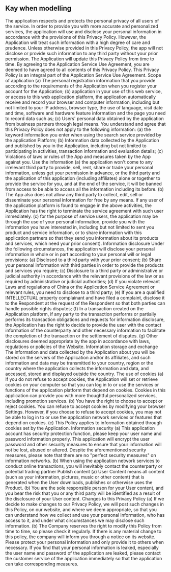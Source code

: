 ## Kay when modelling


The application respects and protects the personal privacy of all users of the service. In order to provide you with more accurate and personalized services, the application will use and disclose your personal information in accordance with the provisions of this Privacy Policy. However, the Application will treat such information with a high degree of care and prudence. Unless otherwise provided in this Privacy Policy, the app will not disclose or provide such information to any third party without your prior permission. The Application will update this Privacy Policy from time to time. By agreeing to the Application Service Use Agreement, you are deemed to have agreed to all contents of this Privacy Policy. This Privacy Policy is an integral part of the Application Service Use Agreement.
Scope of application
(a) The personal registration information that you provide according to the requirements of the Application when you register your account for the Application;
(b) application in your use of this web service, or access to this web application platform, the application automatically receive and record your browser and computer information, including but not limited to your IP address, browser type, the use of language, visit date and time, software and hardware feature information and the page you need to record data such as;
(c) Users' personal data obtained by the application from business partners through legal means.
You understand and agree that this Privacy Policy does not apply to the following information:
(a) the keyword information you enter when using the search service provided by the application Platform;
(b) Information data collected by the Application and published by you in the Application, including but not limited to participating in activities, transaction information and evaluation details;
(c) Violations of laws or rules of the App and measures taken by the App against you.
Use the information
(a) the application won't come to any irrelevant third party to provide, sell, rent, share or trade your personal information, unless get your permission in advance, or the third party and the application of this application (including affiliates) alone or together to provide the service for you, and at the end of the service, it will be banned from access to be able to access all the information including its before.
(b) The App also does not allow any third party to collect, edit, sell or disseminate your personal information for free by any means. If any user of the application platform is found to engage in the above activities, the Application has the right to terminate the service agreement with such user immediately.
(c) for the purpose of service users, the application may be through the use of your personal information, provide you with the information you have interested in, including but not limited to sent you product and service information, or to share information with this application partners so that they send you information about its products and services, which need your prior consent).
Information disclosure
Under the following circumstances, the application will disclose your personal information in whole or in part according to your personal will or legal provisions:
(a) Disclosed to a third party with your prior consent;
(b) Share your personal information with third parties in order to provide the products and services you require;
(c) Disclosure to a third party or administrative or judicial authority in accordance with the relevant provisions of the law or as required by administrative or judicial authorities;
(d) If you violate relevant Laws and regulations of China or the Application Service Agreement or relevant rules, you need to disclose to a third party;
(e) If you are a qualified INTELLECTUAL property complainant and have filed a complaint, disclose it to the Respondent at the request of the Respondent so that both parties can handle possible rights disputes;
(f) In a transaction created on the Application platform, if any party to the transaction performs or partially performs its transaction obligations and requests for information disclosure, the Application has the right to decide to provide the user with the contact information of the counterparty and other necessary information to facilitate the completion of the transaction or the settlement of disputes.
(g) Other disclosures deemed appropriate by the app in accordance with laws, regulations or policies of the Website.
Information storage and exchange
The information and data collected by the Application about you will be stored on the servers of the Application and/or its affiliates, and such information and data may be transmitted to your country, region or the country where the application collects the information and data, and accessed, stored and displayed outside the country.
The use of cookies
(a) If you do not refuse to accept cookies, the Application will set or retrieve cookies on your computer so that you can log in to or use the services or functions of the application platform that depend on cookies. Cookies in this application can provide you with more thoughtful personalized services, including promotion services.
(b) You have the right to choose to accept or reject cookies. You can refuse to accept cookies by modifying your browser Settings. However, if you choose to refuse to accept cookies, you may not be able to log in to or use the application network services or features that depend on cookies.
(c) This Policy applies to information obtained through cookies set by the Application.
Information security
(a) This application account has security protection function, please keep your user name and password information properly. This application will encrypt the user password and other security measures to ensure that your information will not be lost, abused or altered. Despite the aforementioned security measures, please note that there are no "perfect security measures" on information networks.
(b) When using the application network services to conduct online transactions, you will inevitably contact the counterparty or potential trading partner
Publish content
(a) User Content means all content (such as your information, pictures, music or other content) that is generated when the User downloads, publishes or otherwise uses the Product.
(b) You are the sole responsible person for your User content, and you bear the risk that you or any third party will be identified as a result of the disclosure of your User content.
Changes to this Privacy Policy
(a) If we decide to make changes to our Privacy Policy, we will post such changes in this Policy, on our website, and where we deem appropriate, so that you can understand how we collect and use your personal Information, who has access to it, and under what circumstances we may disclose such information.
(b) The Company reserves the right to modify this Policy from time to time, so please check it regularly. If there is any material change to this policy, the company will inform you through a notice on its website.
Please protect your personal information and only provide it to others when necessary. If you find that your personal information is leaked, especially the user name and password of the application are leaked, please contact the customer service of the application immediately so that the application can take corresponding measures.


